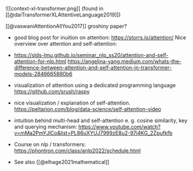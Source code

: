 
![[context-xl-transformer.png]]
(found in [[@daiTransformerXLAttentiveLanguage2019]])

[[@vaswaniAttentionAllYou2017]]
groshiny paper?


- good blog post for inuition on attention: https://storrs.io/attention/
Nice overview over attention and self-attention:
- https://slds-lmu.github.io/seminar_nlp_ss20/attention-and-self-attention-for-nlp.html
https://angelina-yang.medium.com/whats-the-difference-between-attention-and-self-attention-in-transformer-models-2846665880b6

- visualization of attention using a dedicated programming language https://github.com/srush/raspy
- nice visualization / explanation of self-attention. https://peltarion.com/blog/data-science/self-attention-video

- intuition behind multi-head and self-attention e. g. cosine similarity, key and querying mechanism: https://www.youtube.com/watch?v=mMa2PmYJlCo&list=PL86uXYUJ7999zE8u2-97i4KG_2Zpufkfb
- Course on nlp / transformers: https://phontron.com/class/anlp2022/schedule.html
- See also [[@elhage2021mathematical]]
